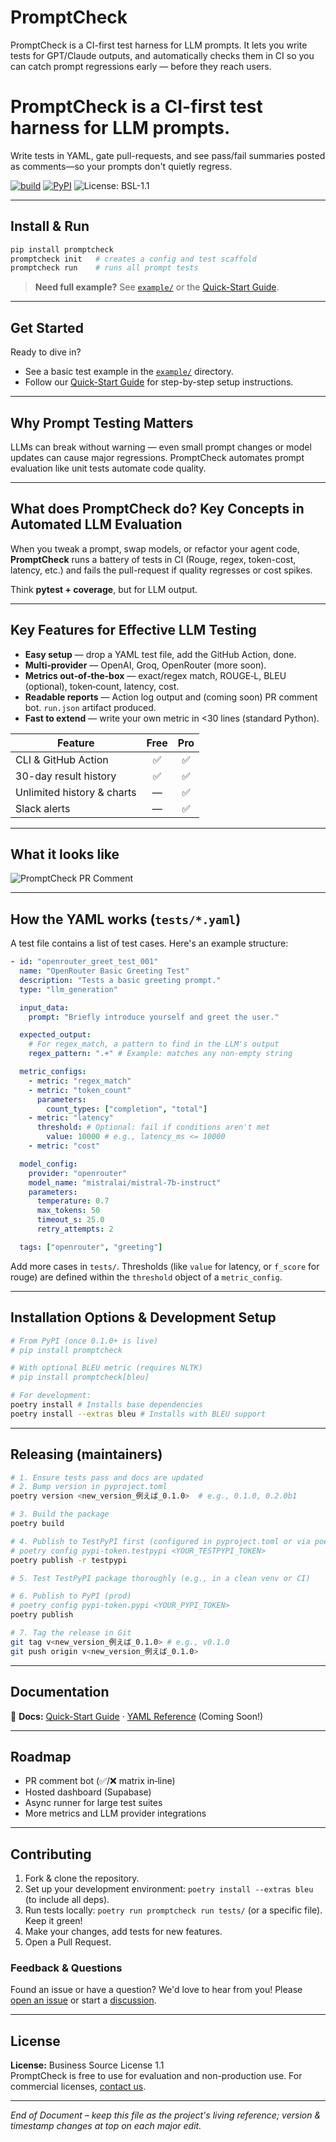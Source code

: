 # PromptCheck

PromptCheck is a CI-first test harness for LLM prompts. It lets you write tests for GPT/Claude outputs, and automatically checks them in CI so you can catch prompt regressions early — before they reach users.

# PromptCheck is a **CI-first test harness for LLM prompts**.  
Write tests in YAML, gate pull-requests, and see pass/fail summaries posted as
comments—so your prompts don't quietly regress.

[![build](https://github.com/b00gn1sh/promptcheck/actions/workflows/eval.yml/badge.svg)](https://github.com/b00gn1sh/promptcheck/actions)
[![PyPI](https://img.shields.io/pypi/v/promptcheck.svg)](https://pypi.org/project/promptcheck/)
![License: BSL-1.1](https://img.shields.io/badge/license-BSL--1.1-blue)

---

## Install & Run

```bash
pip install promptcheck
promptcheck init   # creates a config and test scaffold
promptcheck run    # runs all prompt tests
```

> **Need full example?** See [`example/`](https://github.com/PromptCheck/promptcheck/tree/main/example) or the [Quick-Start Guide](https://github.com/PromptCheck/promptcheck/blob/main/docs/quickstart.md).

---

## Get Started

Ready to dive in? 
*   See a basic test example in the [`example/`](https://github.com/PromptCheck/promptcheck/tree/main/example) directory.
*   Follow our [Quick-Start Guide](https://github.com/PromptCheck/promptcheck/blob/main/docs/quickstart.md) for step-by-step setup instructions.

---

## Why Prompt Testing Matters

LLMs can break without warning — even small prompt changes or model updates can cause major regressions. PromptCheck automates prompt evaluation like unit tests automate code quality.

---

## What does PromptCheck do? Key Concepts in Automated LLM Evaluation

When you tweak a prompt, swap models, or refactor your agent code, **PromptCheck** runs a battery of tests in CI (Rouge, regex, token-cost, latency, etc.) and fails the pull-request if quality regresses or cost spikes.

Think **pytest + coverage**, but for LLM output.

---

## Key Features for Effective LLM Testing

*   **Easy setup** — drop a YAML test file, add the GitHub Action, done.
*   **Multi‑provider** — OpenAI, Groq, OpenRouter (more soon).
*   **Metrics out‑of‑the‑box** — exact/regex match, ROUGE‑L, BLEU (optional), token‑count, latency, cost.
*   **Readable reports** — Action log output and (coming soon) PR comment bot. `run.json` artifact produced.
*   **Fast to extend** — write your own metric in <30 lines (standard Python).

| Feature | Free | Pro |
|---------|:----:|:---:|
| CLI & GitHub Action | ✅ | ✅ |
| 30-day result history | ✅ | ✅ |
| Unlimited history & charts | — | ✅ |
| Slack alerts | — | ✅ |

---

## What it looks like

![PromptCheck PR Comment](https://raw.githubusercontent.com/PromptCheck/promptcheck/main/docs/img/promptcheck_pr_comment.gif)

---

## How the YAML works (`tests/*.yaml`)

A test file contains a list of test cases. Here's an example structure:

```yaml
- id: "openrouter_greet_test_001"
  name: "OpenRouter Basic Greeting Test"
  description: "Tests a basic greeting prompt."
  type: "llm_generation"

  input_data:
    prompt: "Briefly introduce yourself and greet the user."

  expected_output:
    # For regex_match, a pattern to find in the LLM's output
    regex_pattern: ".+" # Example: matches any non-empty string

  metric_configs:
    - metric: "regex_match" 
    - metric: "token_count"
      parameters:
        count_types: ["completion", "total"]
    - metric: "latency"
      threshold: # Optional: fail if conditions aren't met
        value: 10000 # e.g., latency_ms <= 10000
    - metric: "cost" 

  model_config:
    provider: "openrouter"
    model_name: "mistralai/mistral-7b-instruct"
    parameters:
      temperature: 0.7
      max_tokens: 50
      timeout_s: 25.0 
      retry_attempts: 2

  tags: ["openrouter", "greeting"] 
```
Add more cases in `tests/`. Thresholds (like `value` for latency, or `f_score` for rouge) are defined within the `threshold` object of a `metric_config`.

---

## Installation Options & Development Setup

```bash
# From PyPI (once 0.1.0+ is live)
# pip install promptcheck

# With optional BLEU metric (requires NLTK)
# pip install promptcheck[bleu]

# For development:
poetry install # Installs base dependencies
poetry install --extras bleu # Installs with BLEU support
```

---

## Releasing (maintainers)

```bash
# 1. Ensure tests pass and docs are updated
# 2. Bump version in pyproject.toml
poetry version <new_version_例えば_0.1.0>  # e.g., 0.1.0, 0.2.0b1

# 3. Build the package
poetry build

# 4. Publish to TestPyPI first (configured in pyproject.toml or via poetry config)
# poetry config pypi-token.testpypi <YOUR_TESTPYPI_TOKEN>
poetry publish -r testpypi

# 5. Test TestPyPI package thoroughly (e.g., in a clean venv or CI)

# 6. Publish to PyPI (prod)
# poetry config pypi-token.pypi <YOUR_PYPI_TOKEN>
poetry publish

# 7. Tag the release in Git
git tag v<new_version_例えば_0.1.0> # e.g., v0.1.0
git push origin v<new_version_例えば_0.1.0>
```

---

## Documentation

📖 **Docs:** [Quick-Start Guide](https://github.com/PromptCheck/promptcheck/blob/main/docs/quickstart.md) · [YAML Reference](docs/yaml_reference.md) (Coming Soon!)

---

## Roadmap

*   PR comment bot (✅/❌ matrix in‑line)
*   Hosted dashboard (Supabase)
*   Async runner for large test suites
*   More metrics and LLM provider integrations

---

## Contributing

1.  Fork & clone the repository.
2.  Set up your development environment: `poetry install --extras bleu` (to include all deps).
3.  Run tests locally: `poetry run promptcheck run tests/` (or a specific file). Keep it green!
4.  Make your changes, add tests for new features.
5.  Open a Pull Request.

### Feedback & Questions

Found an issue or have a question? We'd love to hear from you! Please [open an issue](https://github.com/b00gn1sh/promptcheck/issues) or start a [discussion](https://github.com/b00gn1sh/promptcheck/discussions).

---

## License

**License:** Business Source License 1.1  
PromptCheck is free to use for evaluation and non-production use. For commercial licenses, [contact us](mailto:support@promptcheckllm.com).

--- 

*End of Document – keep this file as the project's living reference; version & timestamp changes at top on each major edit.*

<!-- Workflow debug trigger --> 
